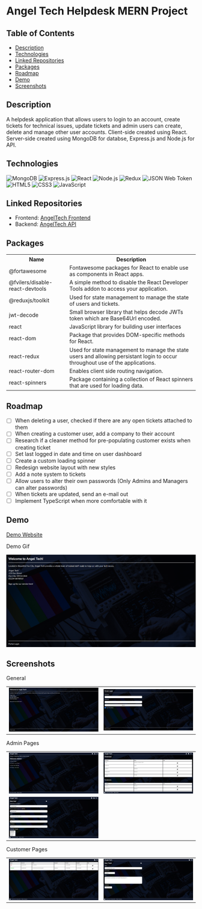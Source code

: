# Angel Tech Helpdesk MERN Project <!-- omit in toc -->

## Table of Contents <!-- omit in toc -->

- [Description](#description)
- [Technologies](#technologies)
- [Linked Repositories](#linked-repositories)
- [Packages](#packages)
- [Roadmap](#roadmap)
- [Demo](#demo)
- [Screenshots](#screenshots)

## Description

A helpdesk application that allows users to login to an account, create tickets for technical issues, update tickets and admin users can create, delete and manage other user accounts. Client-side created using React. Server-side created using MongoDB for databse, Express.js and Node.js for API.

## Technologies

![MongoDB](https://img.shields.io/badge/MongoDB-4EA94B?style=for-the-badge&logo=mongodb&logoColor=white)
![Express.js](https://img.shields.io/badge/Express.js-404D59?style=for-the-badge)
![React](https://img.shields.io/badge/React-20232A?style=for-the-badge&logo=react&logoColor=61DAFB)
![Node.js](https://img.shields.io/badge/Node.js-43853D?style=for-the-badge&logo=node.js&logoColor=white)
![Redux](https://img.shields.io/badge/Redux-593D88?style=for-the-badge&logo=redux&logoColor=white)
![JSON Web Token](https://img.shields.io/badge/json%20web%20tokens-323330?style=for-the-badge&logo=json-web-tokens&logoColor=pink)
![HTML5](https://img.shields.io/badge/HTML5-E34F26?style=for-the-badge&logo=html5&logoColor=white)
![CSS3](https://img.shields.io/badge/CSS3-1572B6?style=for-the-badge&logo=css3&logoColor=white)
![JavaScript](https://img.shields.io/badge/JavaScript-323330?style=for-the-badge&logo=javascript&logoColor=F7DF1E)

## Linked Repositories

- Frontend:
  [AngelTech Frontend](https://github.com/HaylzRandom/angeltech-frontend)
- Backend: [AngelTech API](https://github.com/HaylzRandom/angeltech-api)

## Packages

<table>
    <tr><th>Name</th><th>Description</th></tr>
    <tr><td>@fortawesome</td><td>Fontawesome packages for React to enable use as components in React apps.</td></tr>
    <tr><td>@fvilers/disable-react-devtools</td><td>A simple method to disable the React Developer Tools addon to access your application.</td></tr>
    <tr><td>@reduxjs/toolkit</td><td>Used for state management to manage the state of users and tickets.</td></tr>
    <tr><td>jwt-decode</td><td>Small browser library that helps decode JWTs token which are Base64Url encoded.</td></tr>
    <tr><td>react</td><td>JavaScript library for building user interfaces</td></tr>
    <tr><td>react-dom</td><td>Package that provides DOM-specific methods for React.</td></tr>
    <tr><td>react-redux</td><td>Used for state management to manage the state users and allowing persistant login to occur throughout use of the applications.</td></tr>
    <tr><td>react-router-dom</td><td>Enables client side routing navigation.</td></tr>
    <tr><td>react-spinners</td><td>Package containing a collection of React spinners that are used for loading data.</td></tr>
</table>

## Roadmap

- [ ] When deleting a user, checked if there are any open tickets attached to
      them
- [ ] When creating a customer user, add a company to their account
- [ ] Research if a cleaner method for pre-populating customer exists when
      creating ticket
- [ ] Set last logged in date and time on user dashboard
- [ ] Create a custom loading spinner
- [ ] Redesign website layout with new styles
- [ ] Add a note system to tickets
- [ ] Allow users to alter their own passwords (Only Admins and Managers can
      alter passwords)
- [ ] When tickets are updated, send an e-mail out
- [ ] Implement TypeScript when more comfortable with it

## Demo

[Demo Website](https://angeltech-helpdesk.onrender.com/)

Demo Gif

<img src="./screenshots/demo.gif.gif" alt="Demo Gif" width="800"  />

## Screenshots

<p align="center"> 
    <table>
        <thead>General</thead>
        <tr>
            <td>
                <img src="./screenshots/desktop-homepage.png" alt="Homepage Screenshot" width="300" height="100%" />
            </td>
            <td>
                <img src="./screenshots/desktop-login.png" alt="Login Page Screenshot" width="300" height="100%" />
            </td>
        </tr>
    </table>
</p>

<p align="center"> 
    <table>
        <thead>Admin Pages</thead>
        <tr>
            <td>
                <img src="./screenshots/admin-dashboard.png" alt="Admin Dashboard Screenshot" width="300" height="100%" />
            </td>
            <td>
                <img src="./screenshots/users-list.png" alt="Users List Screenshot" width="300" height="100%" />
            </td>
        </tr>
        <tr>
            <td>
                <img src="./screenshots/new-user.png" alt="New User Creation Screenshot" width="300" height="100%" />
            </td>
        </tr>
    </table>
</p>

<p align="center"> 
    <table>
        <thead>Customer Pages</thead>
        <tr>
            <td>
                <img src="./screenshots/customer-tickets.png" alt="Customer Tickets Page Screenshot" width="300" height="100%" />
            </td>
            <td>
                <img src="./screenshots/ticket-creation.png" alt="Creation of a Ticket Screenshot" width="300" height="100%" />
            </td>
        </tr>
    </table>
</p>
